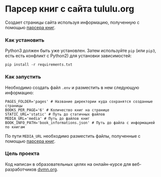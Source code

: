 # Парсер книг с сайта tululu.org

Создает страницы сайта используя информацию, полученную с помощью [парсера книг](https://github.com/NecrOctopuS/books_library_restyle).

### Как установить

Python3 должен быть уже установлен. 
Затем используйте `pip` (или `pip3`, есть есть конфликт с Python2) для установки зависимостей:
```
pip install -r requirements.txt
```

### Как запустить

Необходимо создать файл `.env` и разместить в нем следующую информацию:
```
PAGES_FOLDER='pages' # Название директории куда сохранятся созданные страницы
BOOKS_PER_PAGE='6' # Количество книг на странице
STATIC_URL='static' # Путь до статичных файлов
MEDIA_URL='media' # Путь до файлов книг
BOOK_INFO_PATH='book_informations.json' # Путь до файла с информацией по книгам 
```
По пути `MEDIA_URL` необходимо разместить файлы, полученные с помощью [парсера книг](https://github.com/NecrOctopuS/books_library_restyle).
### Цель проекта

Код написан в образовательных целях на онлайн-курсе для веб-разработчиков [dvmn.org](https://dvmn.org/).